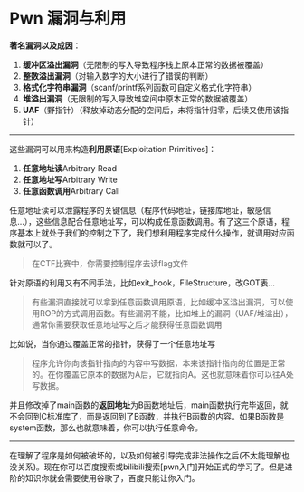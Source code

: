 # Pwn 漏洞与利用

**著名漏洞以及成因**：

1. **缓冲区溢出漏洞**（无限制的写入导致程序栈上原本正常的数据被覆盖）
2. **整数溢出漏洞**（对输入数字的大小进行了错误的判断）
3. **格式化字符串漏洞**（scanf/printf系列函数可自定义格式化字符串）
4. **堆溢出漏洞**（无限制的写入导致堆空间中原本正常的数据被覆盖）
5. **UAF**（野指针）（释放掉动态分配的空间后，未将指针归零，后续又使用该指针）

---

这些漏洞可以用来构造**利用原语**[Exploitation Primitives]：
1. **任意地址读**Arbitrary Read
2. **任意地址写**Arbitrary Write
3. **任意函数调用**Arbitrary Call

任意地址读可以泄露程序的关键信息（程序代码地址，链接库地址，敏感信息...），这些信息配合任意地址写，可以构成任意函数调用。有了这三个原语，程序基本上就处于我们的控制之下了，我们想利用程序完成什么操作，就调用对应函数就可以了。
> 在CTF比赛中，你需要控制程序去读flag文件

针对原语的利用又有不同手法，比如exit_hook，FileStructure，改GOT表...

> 有些漏洞直接就可以拿到任意函数调用原语，比如缓冲区溢出漏洞，可以使用ROP的方式调用函数。有些漏洞不能，比如堆上的漏洞（UAF/堆溢出），通常你需要获取任意地址写之后才能获得任意函数调用

比如说，当你通过覆盖正常的指针，获得了一个任意地址写
> 程序允许你向该指针指向的内容中写数据，本来该指针指向的位置是正常的。在你覆盖它原本的数据为A后，它就指向A。这也就意味着你可以往A处写数据。

并且修改掉了main函数的**返回地址**为B函数地址后，main函数执行完毕返回，就不会回到C标准库了，而是返回到了B函数，并执行B函数的内容。如果B函数是system函数，那么也就意味着，你可以执行任意命令。

---
在理解了程序是如何被破坏的，以及如何被引导完成非法操作之后(不太能理解也没关系)。现在你可以百度搜索或bilibili搜索[pwn入门]开始正式的学习了。但是进阶的知识你就会需要使用谷歌了，百度只能让你入门。